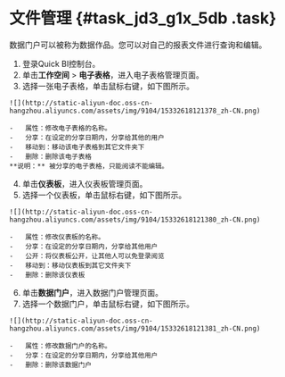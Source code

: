 # 文件管理 {#task_jd3_g1x_5db .task}

数据门户可以被称为数据作品。您可以对自己的报表文件进行查询和编辑。

1.   登录Quick BI控制台。 
2.   单击**工作空间** \> **电子表格**，进入电子表格管理页面。 
3.   选择一张电子表格，单击鼠标右键，如下图所示。 

    ![](http://static-aliyun-doc.oss-cn-hangzhou.aliyuncs.com/assets/img/9104/15332618121378_zh-CN.png)

    -   属性：修改电子表格的名称。
    -   分享：在设定的分享日期内，分享给其他的用户
    -   移动到：移动该电子表格到其它文件夹下
    -   删除：删除该电子表格
    **说明：** 被分享的电子表格，只能阅读不能编辑。

4.   单击**仪表板**，进入仪表板管理页面。 
5.   选择一个仪表板，单击鼠标右键，如下图所示。 

    ![](http://static-aliyun-doc.oss-cn-hangzhou.aliyuncs.com/assets/img/9104/15332618121380_zh-CN.png)

    -   属性：修改仪表板的名称。
    -   分享：在设定的分享日期内，分享给其他用户
    -   公开：将仪表板公开，让其他人可以免登录阅览
    -   移动到：移动仪表板到其它文件夹下
    -   删除：删除该仪表板
6.   单击**数据门户**，进入数据门户管理页面。 
7.   选择一个数据门户，单击鼠标右键，如下图所示。 

    ![](http://static-aliyun-doc.oss-cn-hangzhou.aliyuncs.com/assets/img/9104/15332618121381_zh-CN.png)

    -   属性：修改数据门户的名称。
    -   分享：在设定的分享日期内，分享给其他用户
    -   删除：删除该数据门户

